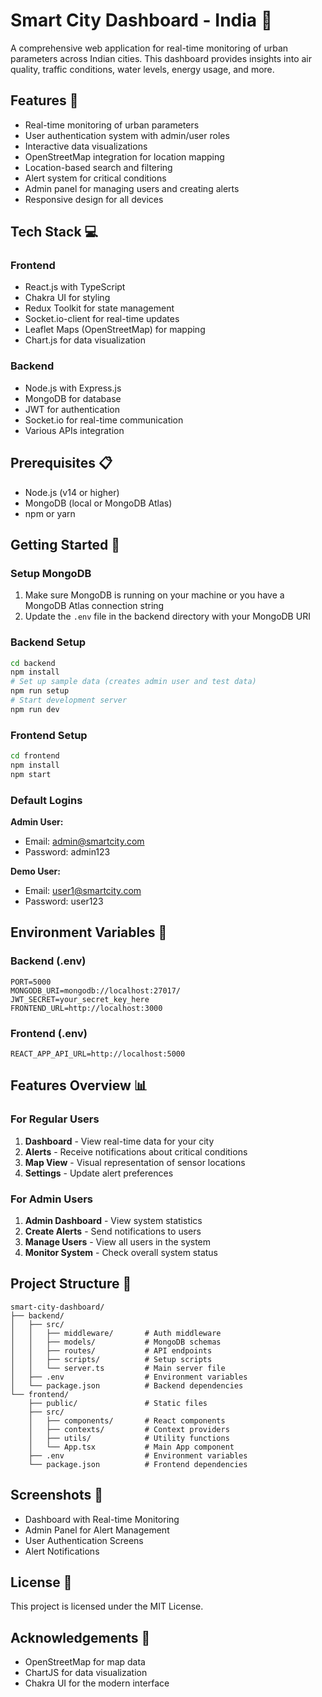 # Smart City Dashboard - India 🌆

A comprehensive web application for real-time monitoring of urban parameters across Indian cities. This dashboard provides insights into air quality, traffic conditions, water levels, energy usage, and more.

## Features 🚀

- Real-time monitoring of urban parameters
- User authentication system with admin/user roles
- Interactive data visualizations
- OpenStreetMap integration for location mapping
- Location-based search and filtering
- Alert system for critical conditions
- Admin panel for managing users and creating alerts
- Responsive design for all devices

## Tech Stack 💻




### Frontend
- React.js with TypeScript
- Chakra UI for styling
- Redux Toolkit for state management
- Socket.io-client for real-time updates
- Leaflet Maps (OpenStreetMap) for mapping
- Chart.js for data visualization

### Backend
- Node.js with Express.js
- MongoDB for database
- JWT for authentication
- Socket.io for real-time communication
- Various APIs integration

## Prerequisites 📋

- Node.js (v14 or higher)
- MongoDB (local or MongoDB Atlas)
- npm or yarn

## Getting Started 🚀

### Setup MongoDB

1. Make sure MongoDB is running on your machine or you have a MongoDB Atlas connection string
2. Update the `.env` file in the backend directory with your MongoDB URI

### Backend Setup
```bash
cd backend
npm install
# Set up sample data (creates admin user and test data)
npm run setup
# Start development server
npm run dev
```

### Frontend Setup
```bash
cd frontend
npm install
npm start
```

### Default Logins

**Admin User:**
- Email: admin@smartcity.com
- Password: admin123

**Demo User:**
- Email: user1@smartcity.com
- Password: user123

## Environment Variables 🔐

### Backend (.env)
```
PORT=5000
MONGODB_URI=mongodb://localhost:27017/
JWT_SECRET=your_secret_key_here
FRONTEND_URL=http://localhost:3000
```

### Frontend (.env)
```
REACT_APP_API_URL=http://localhost:5000
```

## Features Overview 📊

### For Regular Users

1. **Dashboard** - View real-time data for your city
2. **Alerts** - Receive notifications about critical conditions
3. **Map View** - Visual representation of sensor locations
4. **Settings** - Update alert preferences

### For Admin Users

1. **Admin Dashboard** - View system statistics
2. **Create Alerts** - Send notifications to users
3. **Manage Users** - View all users in the system
4. **Monitor System** - Check overall system status

## Project Structure 📁

```
smart-city-dashboard/
├── backend/
│   ├── src/
│   │   ├── middleware/       # Auth middleware
│   │   ├── models/           # MongoDB schemas
│   │   ├── routes/           # API endpoints
│   │   ├── scripts/          # Setup scripts
│   │   └── server.ts         # Main server file
│   ├── .env                  # Environment variables
│   └── package.json          # Backend dependencies
└── frontend/
    ├── public/               # Static files
    ├── src/
    │   ├── components/       # React components
    │   ├── contexts/         # Context providers
    │   ├── utils/            # Utility functions
    │   └── App.tsx           # Main App component
    ├── .env                  # Environment variables
    └── package.json          # Frontend dependencies
```

## Screenshots 📸

- Dashboard with Real-time Monitoring
- Admin Panel for Alert Management
- User Authentication Screens
- Alert Notifications

## License 📄

This project is licensed under the MIT License.

## Acknowledgements 🙏

- OpenStreetMap for map data
- ChartJS for data visualization
- Chakra UI for the modern interface 

